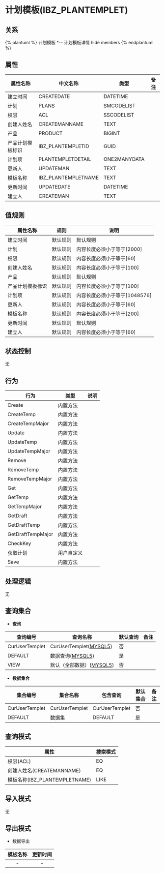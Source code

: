 # 计划模板(IBZ_PLANTEMPLET)

  

## 关系
{% plantuml %}
计划模板 *-- 计划模板详情 
hide members
{% endplantuml %}

## 属性

| 属性名称        |    中文名称    | 类型     |  备注  |
| --------   |------------| -----   |  -------- | 
|建立时间|CREATEDATE|DATETIME|&nbsp;|
|计划|PLANS|SMCODELIST|&nbsp;|
|权限|ACL|SSCODELIST|&nbsp;|
|创建人姓名|CREATEMANNAME|TEXT|&nbsp;|
|产品|PRODUCT|BIGINT|&nbsp;|
|产品计划模板标识|IBZ_PLANTEMPLETID|GUID|&nbsp;|
|计划项|PLANTEMPLETDETAIL|ONE2MANYDATA|&nbsp;|
|更新人|UPDATEMAN|TEXT|&nbsp;|
|模板名称|IBZ_PLANTEMPLETNAME|TEXT|&nbsp;|
|更新时间|UPDATEDATE|DATETIME|&nbsp;|
|建立人|CREATEMAN|TEXT|&nbsp;|

## 值规则
| 属性名称    | 规则    |  说明  |
| --------   |------------| ----- | 
|建立时间|默认规则|默认规则|
|计划|默认规则|内容长度必须小于等于[2000]|
|权限|默认规则|内容长度必须小于等于[60]|
|创建人姓名|默认规则|内容长度必须小于等于[100]|
|产品|默认规则|默认规则|
|产品计划模板标识|默认规则|内容长度必须小于等于[100]|
|计划项|默认规则|内容长度必须小于等于[1048576]|
|更新人|默认规则|内容长度必须小于等于[60]|
|模板名称|默认规则|内容长度必须小于等于[200]|
|更新时间|默认规则|默认规则|
|建立人|默认规则|内容长度必须小于等于[60]|

## 状态控制

无


## 行为
| 行为    | 类型    |  说明  |
| --------   |------------| ----- | 
|Create|内置方法|&nbsp;|
|CreateTemp|内置方法|&nbsp;|
|CreateTempMajor|内置方法|&nbsp;|
|Update|内置方法|&nbsp;|
|UpdateTemp|内置方法|&nbsp;|
|UpdateTempMajor|内置方法|&nbsp;|
|Remove|内置方法|&nbsp;|
|RemoveTemp|内置方法|&nbsp;|
|RemoveTempMajor|内置方法|&nbsp;|
|Get|内置方法|&nbsp;|
|GetTemp|内置方法|&nbsp;|
|GetTempMajor|内置方法|&nbsp;|
|GetDraft|内置方法|&nbsp;|
|GetDraftTemp|内置方法|&nbsp;|
|GetDraftTempMajor|内置方法|&nbsp;|
|CheckKey|内置方法|&nbsp;|
|获取计划|用户自定义|&nbsp;|
|Save|内置方法|&nbsp;|

## 处理逻辑
无

## 查询集合

* **查询**

| 查询编号 | 查询名称       | 默认查询 |   备注|
| --------  | --------   | --------   | ----- |
|CurUserTemplet|CurUserTemplet([MYSQL5](../../appendix/query_MYSQL5.md#IbzPlanTemplet_CurUserTemplet))|否|&nbsp;|
|DEFAULT|数据查询([MYSQL5](../../appendix/query_MYSQL5.md#IbzPlanTemplet_Default))|是|&nbsp;|
|VIEW|默认（全部数据）([MYSQL5](../../appendix/query_MYSQL5.md#IbzPlanTemplet_View))|否|&nbsp;|

* **数据集合**

| 集合编号 | 集合名称   |  包含查询  | 默认集合 |   备注|
| --------  | --------   | -------- | --------   | ----- |
|CurUserTemplet|CurUserTemplet|CurUserTemplet|否|&nbsp;|
|DEFAULT|数据集|DEFAULT|是|&nbsp;|

## 查询模式
| 属性      |    搜索模式     |
| --------   |------------|
|权限(ACL)|EQ|
|创建人姓名(CREATEMANNAME)|EQ|
|模板名称(IBZ_PLANTEMPLETNAME)|LIKE|

## 导入模式
无


## 导出模式
* 数据导出

|模板名称|更新时间|
| :------: | :------: |
| - | - |
